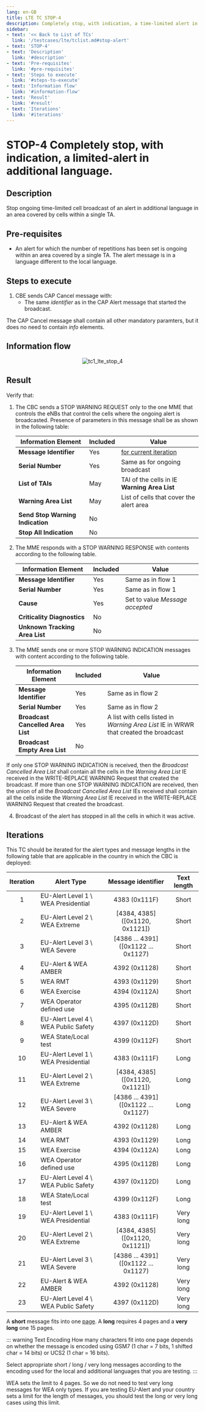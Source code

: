```yaml
---
lang: en-GB
title: LTE TC STOP-4
description: Completely stop, with indication, a time-limited alert in additional language.
sidebar:
- text: '<< Back to List of TCs'
  link: '/testcases/lte/tclist.md#stop-alert'
- text: 'STOP-4'
- text: 'Description'
  link: '#description'
- text: 'Pre-requisites'
  link: '#pre-requisites'
- text: 'Steps to execute'
  link: '#steps-to-execute'
- text: 'Information flow'
  link: '#information-flow'
- text: 'Result'
  link: '#result'
- text: 'Iterations'
  link: '#iterations'
---
```


# **STOP-4** Completely stop, with indication, a limited-alert in additional language.

## Description

Stop ongoing time-limited cell broadcast of an alert in additional language in
an area covered by cells within a single TA.

## Pre-requisites

* An alert for which the number of repetitions has been set is ongoing within 
  an area covered by a single TA. The alert message is in a language different 
  to the local language.

## Steps to execute

1. CBE sends CAP Cancel message with:
   - The same *identifier* as in the CAP Alert message that started the 
     broadcast.

The CAP Cancel message shall contain all other mandatory paramters, but it does
no need to contain *info* elements.

## Information flow

<div style="text-align: center;">

![tc1_lte_stop_4](/assets/img/flows/lte/stop/tc_lte_stop_4.svg)

</div>

## Result

Verify that:

1. The CBC sends a STOP WARNING REQUEST only to the one MME 
   that controls the eNBs that control the cells where the ongoing alert is 
   broadcasted. Presence of parameters in this message shall be as shown in the
   following table:

   | Information Element | Included | Value |
   | ------------------- | -------- | ----- |
   | **Message Identifier** | Yes | [for current iteration](/testcases/lte/stop/tc4/#iterations) |
   | **Serial Number** | Yes | Same as for ongoing broadcast |
   | **List of TAIs** | May | TAI of the cells in IE **Warning Area List** |
   | **Warning Area List** | May | List of cells that cover the alert area |
   | **Send Stop Warning Indication** | No |  |
   | **Stop All Indication** | No |  |

2. The MME responds with a STOP WARNING RESPONSE with contents 
   according to the following table.

   | Information Element | Included | Value |
   | ------------------- | -------- | ----- |
   | **Message Identifier** | Yes | Same as in flow 1 |
   | **Serial Number** | Yes | Same as in flow 1 |
   | **Cause** | Yes | Set to value *Message accepted* |
   | **Criticality Diagnostics** | No | |
   | **Unknown Tracking Area List** | No | |

3. The MME sends one or more STOP WARNING INDICATION messages with content
   according to the following table.

   | Information Element | Included | Value |
   | ------------------- | -------- | ----- |
   | **Message Identifier** | Yes | Same as in flow 2 |
   | **Serial Number** | Yes | Same as in flow 2 |
   | **Broadcast Cancelled Area List** | Yes | A list with cells listed in *Warning Area List* IE in WRWR that created the broadcast |
   | **Broadcast Empty Area List** | No | |

If only one STOP WARNING INDICATION is received, then the *Broadcast 
Cancelled Area List* shall contain all the cells in the *Warning Area List* IE 
received in the WRITE-REPLACE WARNING Request that created the broadcast. If 
more than one STOP WARNING INDICATION are received, then the union of all the 
*Broadcast Cancelled Area List* IEs received shall contain all the cells inside 
the *Warning Area List* IE received in the WRITE-REPLACE WARNING Request that 
created the broadcast.

4. Broadcast of the alert has stopped in all the cells in which it was active.

## Iterations

This TC should be iterated for the alert types and message lengths in the 
following table that are applicable in the country in which the CBC is 
deployed:

| Iteration | Alert Type | Message identifier | Text length |
|:---:|------------|:------------------:|:---:|
| 1 | EU-Alert Level 1 \ WEA Presidential | 4383 (0x111F) | Short |
| 2 | EU-Alert Level 2 \ WEA Extreme | [4384, 4385] ([0x1120, 0x1121]) | Short |
| 3 | EU-Alert Level 3 \ WEA Severe | [4386 ... 4391] ([0x1122 ... 0x1127) | Short |
| 4 | EU-Alert & WEA AMBER | 4392 (0x1128) | Short |
| 5 | WEA RMT | 4393 (0x1129) | Short |
| 6 | WEA Exercise | 4394 (0x112A) | Short |
| 7 | WEA Operator defined use | 4395 (0x112B) | Short |
| 8 | EU-Alert Level 4 \ WEA Public Safety | 4397 (0x112D) | Short |
| 9 | WEA State/Local test | 4399 (0x112F) | Short |
| 10 | EU-Alert Level 1 \ WEA Presidential | 4383 (0x111F) | Long |
| 11 | EU-Alert Level 2 \ WEA Extreme | [4384, 4385] ([0x1120, 0x1121]) | Long |
| 12 | EU-Alert Level 3 \ WEA Severe | [4386 ... 4391] ([0x1122 ... 0x1127) | Long |
| 13 | EU-Alert & WEA AMBER | 4392 (0x1128) | Long |
| 14 | WEA RMT | 4393 (0x1129) | Long |
| 15 | WEA Exercise | 4394 (0x112A) | Long |
| 16 | WEA Operator defined use | 4395 (0x112B) | Long |
| 17 | EU-Alert Level 4 \ WEA Public Safety | 4397 (0x112D) | Long |
| 18 | WEA State/Local test | 4399 (0x112F) | Long |
| 19 | EU-Alert Level 1 \ WEA Presidential | 4383 (0x111F) | Very long |
| 20 | EU-Alert Level 2 \ WEA Extreme | [4384, 4385] ([0x1120, 0x1121]) | Very long |
| 21 | EU-Alert Level 3 \ WEA Severe | [4386 ... 4391] ([0x1122 ... 0x1127) | Very long |
| 22 | EU-Alert & WEA AMBER | 4392 (0x1128) | Very long |
| 23 | EU-Alert Level 4 \ WEA Public Safety | 4397 (0x112D) | Very long |

A **short** message fits into one [page](/introduction.html#cell-broadcast-message). 
A **long** requires 4 pages and a **very long** one 15 pages.

::: warning Text Encoding
How many characters fit into one page depends on whether the message is 
encoded using GSM7 (1 char = 7 bits, 1 shifted char = 14 bits) or UCS2 (1 char
= 16 bits).

Select appropriate short / long / very long messages according to 
the encoding used for the local and additional languages that you are testing.
:::

WEA sets the limit to 4 pages. So we do not need to test very long messages for
WEA only types. If you are testing EU-Alert and your country sets a limit for 
the length of messages, you should test the long or very long cases using this
limit.
